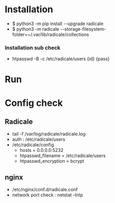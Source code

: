 # Installation
- $ python3 -m pip install --upgrade radicale
- $ python3 -m radicale --storage-filesystem-folder=~/.var/lib/radicale/collections
### Installation sub check 
- htpasswd -B -c /etc/radicale/users {id} {pass}


# Run

# Config check
## Radicale
-  tail -f /var/log/radicale/radicale.log
-  auth : /etc/radicale/users 
-  /etc/radicale/config
   - hosts = 0.0.0.0:5232
   - htpasswd_filename = /etc/radicale/users
   - htpasswd_encryption = bcrypt

## nginx
-  /etc/nginx/conf.d/radicale.conf
-  network port check : netstat -lntp


